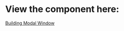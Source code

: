 # View the component here:

[Building Modal Window](https://rawgit.com/benfaught/jsf-exercises/master/03.Building-simple-components/05.building-modal-window/index.html)